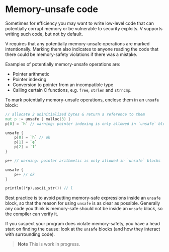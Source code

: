 # Memory-unsafe code

Sometimes for efficiency you may want to write low-level code that can potentially
corrupt memory or be vulnerable to security exploits. 
V supports writing such code, but not by default.

V requires that any potentially memory-unsafe operations are marked intentionally.
Marking them also indicates to anyone reading the code that there could be
memory-safety violations if there was a mistake.

Examples of potentially memory-unsafe operations are:

- Pointer arithmetic
- Pointer indexing
- Conversion to pointer from an incompatible type
- Calling certain C functions, e.g. `free`, `strlen` and `strncmp`.

To mark potentially memory-unsafe operations, enclose them in an `unsafe` block:

```v
// allocate 2 uninitialized bytes & return a reference to them
mut p := unsafe { malloc(3) }
p[0] = `h` // warning: pointer indexing is only allowed in `unsafe` blocks

unsafe {
    p[0] = `h` // ok
    p[1] = `e`
	p[2] = `l`
}

p++ // warning: pointer arithmetic is only allowed in `unsafe` blocks

unsafe {
    p++ // ok
}

println((*p).ascii_str()) // l
```

Best practice is to avoid putting memory-safe expressions inside an `unsafe` block,
so that the reason for using `unsafe` is as clear as possible. 
Generally any code you think is memory-safe should not be inside an `unsafe` block, 
so the compiler can verify it.

If you suspect your program does violate memory-safety, you have a head start on
finding the cause: look at the `unsafe` blocks (and how they interact with
surrounding code).

> **Note**
> This is work in progress.
